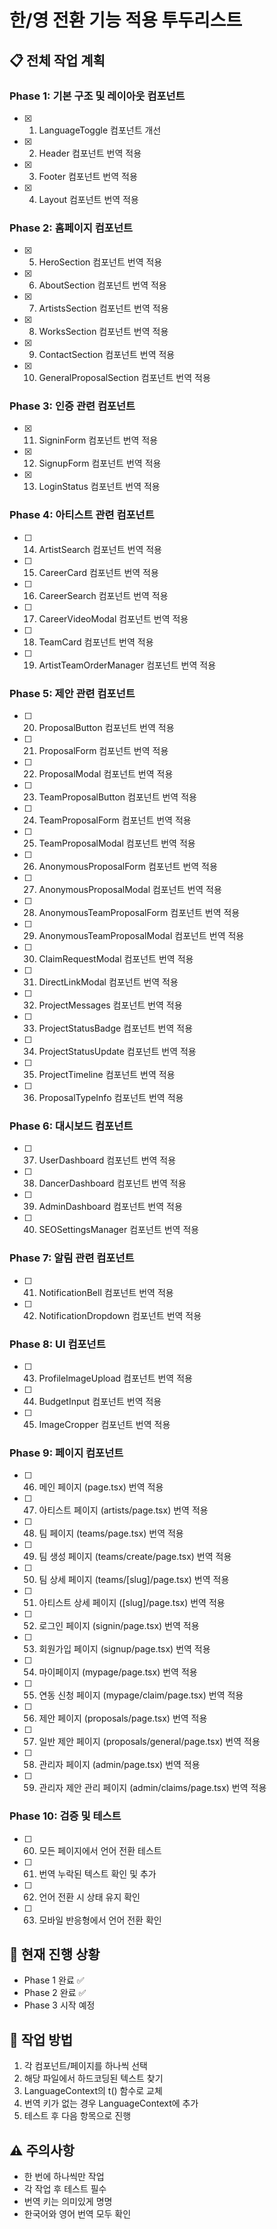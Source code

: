 # 한/영 전환 기능 적용 투두리스트

## 📋 전체 작업 계획

### Phase 1: 기본 구조 및 레이아웃 컴포넌트
- [x] 1. LanguageToggle 컴포넌트 개선
- [x] 2. Header 컴포넌트 번역 적용
- [x] 3. Footer 컴포넌트 번역 적용
- [x] 4. Layout 컴포넌트 번역 적용

### Phase 2: 홈페이지 컴포넌트
- [x] 5. HeroSection 컴포넌트 번역 적용
- [x] 6. AboutSection 컴포넌트 번역 적용
- [x] 7. ArtistsSection 컴포넌트 번역 적용
- [x] 8. WorksSection 컴포넌트 번역 적용
- [x] 9. ContactSection 컴포넌트 번역 적용
- [x] 10. GeneralProposalSection 컴포넌트 번역 적용

### Phase 3: 인증 관련 컴포넌트
- [x] 11. SigninForm 컴포넌트 번역 적용
- [x] 12. SignupForm 컴포넌트 번역 적용
- [x] 13. LoginStatus 컴포넌트 번역 적용

### Phase 4: 아티스트 관련 컴포넌트
- [ ] 14. ArtistSearch 컴포넌트 번역 적용
- [ ] 15. CareerCard 컴포넌트 번역 적용
- [ ] 16. CareerSearch 컴포넌트 번역 적용
- [ ] 17. CareerVideoModal 컴포넌트 번역 적용
- [ ] 18. TeamCard 컴포넌트 번역 적용
- [ ] 19. ArtistTeamOrderManager 컴포넌트 번역 적용

### Phase 5: 제안 관련 컴포넌트
- [ ] 20. ProposalButton 컴포넌트 번역 적용
- [ ] 21. ProposalForm 컴포넌트 번역 적용
- [ ] 22. ProposalModal 컴포넌트 번역 적용
- [ ] 23. TeamProposalButton 컴포넌트 번역 적용
- [ ] 24. TeamProposalForm 컴포넌트 번역 적용
- [ ] 25. TeamProposalModal 컴포넌트 번역 적용
- [ ] 26. AnonymousProposalForm 컴포넌트 번역 적용
- [ ] 27. AnonymousProposalModal 컴포넌트 번역 적용
- [ ] 28. AnonymousTeamProposalForm 컴포넌트 번역 적용
- [ ] 29. AnonymousTeamProposalModal 컴포넌트 번역 적용
- [ ] 30. ClaimRequestModal 컴포넌트 번역 적용
- [ ] 31. DirectLinkModal 컴포넌트 번역 적용
- [ ] 32. ProjectMessages 컴포넌트 번역 적용
- [ ] 33. ProjectStatusBadge 컴포넌트 번역 적용
- [ ] 34. ProjectStatusUpdate 컴포넌트 번역 적용
- [ ] 35. ProjectTimeline 컴포넌트 번역 적용
- [ ] 36. ProposalTypeInfo 컴포넌트 번역 적용

### Phase 6: 대시보드 컴포넌트
- [ ] 37. UserDashboard 컴포넌트 번역 적용
- [ ] 38. DancerDashboard 컴포넌트 번역 적용
- [ ] 39. AdminDashboard 컴포넌트 번역 적용
- [ ] 40. SEOSettingsManager 컴포넌트 번역 적용

### Phase 7: 알림 관련 컴포넌트
- [ ] 41. NotificationBell 컴포넌트 번역 적용
- [ ] 42. NotificationDropdown 컴포넌트 번역 적용

### Phase 8: UI 컴포넌트
- [ ] 43. ProfileImageUpload 컴포넌트 번역 적용
- [ ] 44. BudgetInput 컴포넌트 번역 적용
- [ ] 45. ImageCropper 컴포넌트 번역 적용

### Phase 9: 페이지 컴포넌트
- [ ] 46. 메인 페이지 (page.tsx) 번역 적용
- [ ] 47. 아티스트 페이지 (artists/page.tsx) 번역 적용
- [ ] 48. 팀 페이지 (teams/page.tsx) 번역 적용
- [ ] 49. 팀 생성 페이지 (teams/create/page.tsx) 번역 적용
- [ ] 50. 팀 상세 페이지 (teams/[slug]/page.tsx) 번역 적용
- [ ] 51. 아티스트 상세 페이지 ([slug]/page.tsx) 번역 적용
- [ ] 52. 로그인 페이지 (signin/page.tsx) 번역 적용
- [ ] 53. 회원가입 페이지 (signup/page.tsx) 번역 적용
- [ ] 54. 마이페이지 (mypage/page.tsx) 번역 적용
- [ ] 55. 연동 신청 페이지 (mypage/claim/page.tsx) 번역 적용
- [ ] 56. 제안 페이지 (proposals/page.tsx) 번역 적용
- [ ] 57. 일반 제안 페이지 (proposals/general/page.tsx) 번역 적용
- [ ] 58. 관리자 페이지 (admin/page.tsx) 번역 적용
- [ ] 59. 관리자 제안 관리 페이지 (admin/claims/page.tsx) 번역 적용

### Phase 10: 검증 및 테스트
- [ ] 60. 모든 페이지에서 언어 전환 테스트
- [ ] 61. 번역 누락된 텍스트 확인 및 추가
- [ ] 62. 언어 전환 시 상태 유지 확인
- [ ] 63. 모바일 반응형에서 언어 전환 확인

## 🎯 현재 진행 상황
- Phase 1 완료 ✅
- Phase 2 완료 ✅
- Phase 3 시작 예정

## 📝 작업 방법
1. 각 컴포넌트/페이지를 하나씩 선택
2. 해당 파일에서 하드코딩된 텍스트 찾기
3. LanguageContext의 t() 함수로 교체
4. 번역 키가 없는 경우 LanguageContext에 추가
5. 테스트 후 다음 항목으로 진행

## ⚠️ 주의사항
- 한 번에 하나씩만 작업
- 각 작업 후 테스트 필수
- 번역 키는 의미있게 명명
- 한국어와 영어 번역 모두 확인 